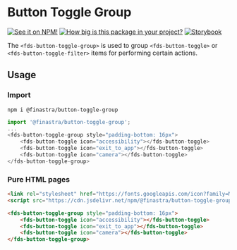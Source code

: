 # Button Toggle Group

[![See it on NPM!](https://img.shields.io/npm/v/@finastra/button-toggle-group?style=for-the-badge)](https://www.npmjs.com/package/@finastra/button-toggle-group)
[![How big is this package in your project?](https://img.shields.io/bundlephobia/minzip/@finastra/button-toggle-group?style=for-the-badge)](https://bundlephobia.com/result?p=@finastra/button-toggle-group')
[![Storybook](https://shields.io/badge/-Play%20with%20this%20web%20component-2a0481?logo=storybook&style=for-the-badge)](https://finastra.github.io/finastra-design-system/?path=/story/actions-toggle-button-toggle-group--default)


The `<fds-button-toggle-group>` is used to group `<fds-button-toggle>` or `<fds-button-toggle-filter>` items for performing certain actions.

## Usage

### Import

```
npm i @finastra/button-toggle-group
```

```ts
import '@finastra/button-toggle-group';
...
<fds-button-toggle-group style="padding-bottom: 16px">
    <fds-button-toggle icon="accessibility"></fds-button-toggle>
    <fds-button-toggle icon="exit_to_app"></fds-button-toggle>
    <fds-button-toggle icon="camera"></fds-button-toggle>
</fds-button-toggle-group>
```

### Pure HTML pages

```html
<link rel="stylesheet" href="https://fonts.googleapis.com/icon?family=Material+Icons" />
<script src="https://cdn.jsdelivr.net/npm/@finastra/button-toggle-group/dist/fds-button-toggle-group.js"></script>

<fds-button-toggle-group style="padding-bottom: 16px">
    <fds-button-toggle icon="accessibility"></fds-button-toggle>
    <fds-button-toggle icon="exit_to_app"></fds-button-toggle>
    <fds-button-toggle icon="camera"></fds-button-toggle>
</fds-button-toggle-group>
```
